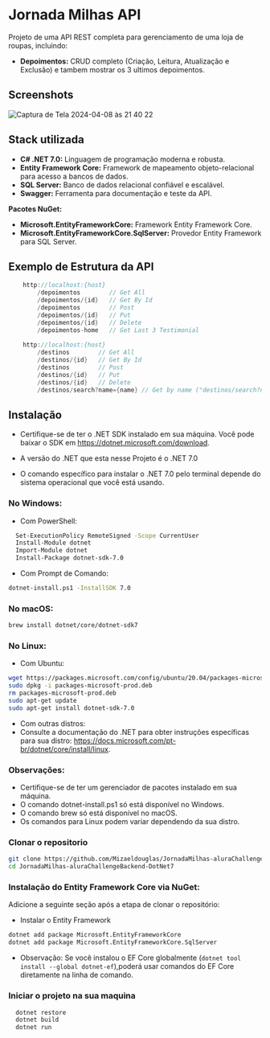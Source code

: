 Jornada Milhas API
===

Projeto de uma API REST completa para gerenciamento de uma loja de roupas, incluindo:

- **Depoimentos:** CRUD completo (Criação, Leitura, Atualização e Exclusão) e tambem mostrar os 3 ultimos depoimentos.



## Screenshots

![Captura de Tela 2024-04-08 às 21 40 22](https://github.com/Mizaeldouglas/AluraChallengesBackEnd_JornadaMilhasASPNET/assets/89351018/42bf5459-e879-4a03-bb3c-5b3db404e7b4)


## Stack utilizada

- **C# .NET 7.0:** Linguagem de programação moderna e robusta.
- **Entity Framework Core:** Framework de mapeamento objeto-relacional para acesso a bancos de dados.
- **SQL Server:** Banco de dados relacional confiável e escalável.
- **Swagger:** Ferramenta para documentação e teste da API.

**Pacotes NuGet:**

- **Microsoft.EntityFrameworkCore:** Framework Entity Framework Core.
- **Microsoft.EntityFrameworkCore.SqlServer:** Provedor Entity Framework para SQL Server.

## Exemplo de Estrutura da API

```c#
    http://localhost:{host}
        /depoimentos        // Get All
        /depoimentos/{id}   // Get By Id
        /depoimentos        // Post
        /depoimentos/{id}   // Put
        /depoimentos/{id}   // Delete
        /depoimentos-home   // Get Last 3 Testimonial
            
    http://localhost:{host}
        /destinos        // Get All
        /destinos/{id}   // Get By Id
        /destinos        // Post
        /destinos/{id}   // Put
        /destinos/{id}   // Delete
        /destinos/search?name={name} // Get by name ("destinos/search?name=limeira")
```


## Instalação
- Certifique-se de ter o .NET SDK instalado em sua máquina. Você pode baixar o SDK em https://dotnet.microsoft.com/download.

- A versão do .NET que esta nesse Projeto é o .NET 7.0

- O comando específico para instalar o .NET 7.0 pelo terminal depende do sistema operacional que você está usando.

### No Windows:
- Com PowerShell:
```bash
  Set-ExecutionPolicy RemoteSigned -Scope CurrentUser
  Install-Module dotnet
  Import-Module dotnet
  Install-Package dotnet-sdk-7.0
  ```
- Com Prompt de Comando:

```bash  
dotnet-install.ps1 -InstallSDK 7.0
```
### No macOS:
```bash  
brew install dotnet/core/dotnet-sdk7
```
### No Linux:

- Com Ubuntu:
```bash  
wget https://packages.microsoft.com/config/ubuntu/20.04/packages-microsoft-prod.deb -O packages-microsoft-prod.deb
sudo dpkg -i packages-microsoft-prod.deb
rm packages-microsoft-prod.deb
sudo apt-get update
sudo apt-get install dotnet-sdk-7.0
```
- Com outras distros:
- Consulte a documentação do .NET para obter instruções específicas para sua distro: https://docs.microsoft.com/pt-br/dotnet/core/install/linux.

### Observações:

- Certifique-se de ter um gerenciador de pacotes instalado em sua máquina.
- O comando dotnet-install.ps1 só está disponível no Windows.
- O comando brew só está disponível no macOS.
- Os comandos para Linux podem variar dependendo da sua distro.

### Clonar o repositorio
```bash
git clone https://github.com/Mizaeldouglas/JornadaMilhas-aluraChallengeBackend-DotNet7.git
cd JornadaMilhas-aluraChallengeBackend-DotNet7
```

### Instalação do Entity Framework Core via NuGet:

Adicione a seguinte seção após a etapa de clonar o repositório:

- Instalar o Entity Framework
```bash
dotnet add package Microsoft.EntityFrameworkCore
dotnet add package Microsoft.EntityFrameworkCore.SqlServer
```
- Observação: Se você instalou o EF Core globalmente (```dotnet tool install --global dotnet-ef```),poderá usar comandos do EF Core diretamente na linha de comando.


### Iniciar o projeto na sua maquina

```bash
  dotnet restore
  dotnet build
  dotnet run
```
